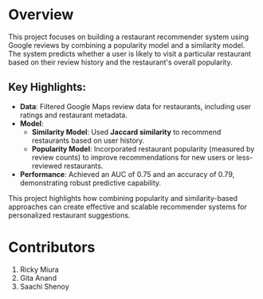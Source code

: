 # Overview

This project focuses on building a restaurant recommender system using Google reviews by combining a popularity model and a similarity model. The system predicts whether a user is likely to visit a particular restaurant based on their review history and the restaurant's overall popularity.

## Key Highlights:
- **Data**: Filtered Google Maps review data for restaurants, including user ratings and restaurant metadata.
- **Model**: 
  - **Similarity Model**: Used **Jaccard similarity** to recommend restaurants based on user history.
  - **Popularity Model**: Incorporated restaurant popularity (measured by review counts) to improve recommendations for new users or less-reviewed restaurants.
- **Performance**: Achieved an AUC of 0.75 and an accuracy of 0.79, demonstrating robust predictive capability.

This project highlights how combining popularity and similarity-based approaches can create effective and scalable recommender systems for personalized restaurant suggestions.

# Contributors
1. Ricky Miura
2. Gita Anand
3. Saachi Shenoy
